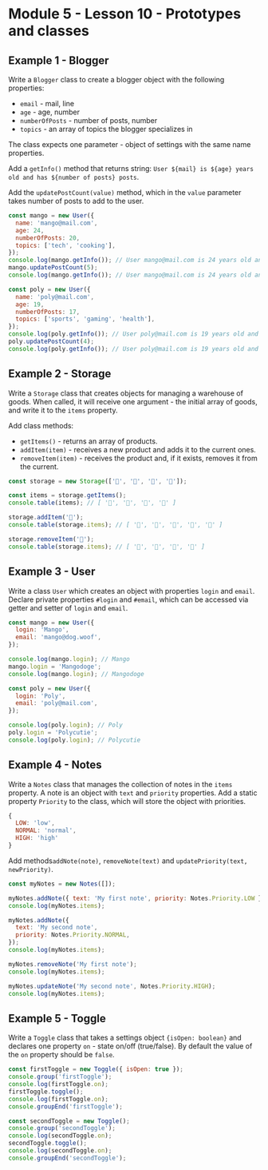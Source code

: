 # Module 5 - Lesson 10 - Prototypes and classes

## Example 1 - Blogger

Write a `Blogger` class to create a blogger object with the following
properties:

- `email` - mail, line
- `age` - age, number
- `numberOfPosts` - number of posts, number
- `topics` - an array of topics the blogger specializes in

The class expects one parameter - object of settings with the same name
properties.

Add a `getInfo()` method that returns string:
`User ${mail} is ${age} years old and has ${number of posts} posts`.

Add the `updatePostCount(value)` method, which in the `value` parameter takes
number of posts to add to the user.

```js
const mango = new User({
  name: 'mango@mail.com',
  age: 24,
  numberOfPosts: 20,
  topics: ['tech', 'cooking'],
});
console.log(mango.getInfo()); // User mango@mail.com is 24 years old and has 20 posts
mango.updatePostCount(5);
console.log(mango.getInfo()); // User mango@mail.com is 24 years old and has 25 posts

const poly = new User({
  name: 'poly@mail.com',
  age: 19,
  numberOfPosts: 17,
  topics: ['sports', 'gaming', 'health'],
});
console.log(poly.getInfo()); // User poly@mail.com is 19 years old and has 17 posts
poly.updatePostCount(4);
console.log(poly.getInfo()); // User poly@mail.com is 19 years old and has 21 posts
```

## Example 2 - Storagе

Write a `Storage` class that creates objects for managing a warehouse of goods.
When called, it will receive one argument - the initial array of goods, and
write it to the `items` property.

Add class methods:

- `getItems()` - returns an array of products.
- `addItem(item)` - receives a new product and adds it to the current ones.
- `removeItem(item)` - receives the product and, if it exists, removes it from
  the current.

```js
const storage = new Storage(['🍎', '🍋', '🍇', '🍑']);

const items = storage.getItems();
console.table(items); // [ '🍎', '🍋', '🍇', '🍑' ]

storage.addItem('🍌');
console.table(storage.items); // [ '🍎', '🍋', '🍇', '🍑', '🍌' ]

storage.removeItem('🍋');
console.table(storage.items); // [ '🍎', '🍇', '🍑', '🍌' ]
```

## Example 3 - User

Write a class `User` which creates an object with properties `login` and
`email`. Declare private properties `#login` and `#email`, which can be accessed
via getter and setter of `login` and `email`.

```js
const mango = new User({
  login: 'Mango',
  email: 'mango@dog.woof',
});

console.log(mango.login); // Mango
mango.login = 'Mangodoge';
console.log(mango.login); // Mangodoge

const poly = new User({
  login: 'Poly',
  email: 'poly@mail.com',
});

console.log(poly.login); // Poly
poly.login = 'Polycutie';
console.log(poly.login); // Polycutie
```

## Example 4 - Notes

Write a `Notes` class that manages the collection of notes in the `items`
property. A note is an object with `text` and `priority` properties. Add a
static property `Priority` to the class, which will store the object with
priorities.

```js
{
  LOW: 'low',
  NORMAL: 'normal',
  HIGH: 'high'
}
```

Add methods`addNote(note)`, `removeNote(text)` and
`updatePriority(text, newPriority)`.

```js
const myNotes = new Notes([]);

myNotes.addNote({ text: 'My first note', priority: Notes.Priority.LOW });
console.log(myNotes.items);

myNotes.addNote({
  text: 'My second note',
  priority: Notes.Priority.NORMAL,
});
console.log(myNotes.items);

myNotes.removeNote('My first note');
console.log(myNotes.items);

myNotes.updateNote('My second note', Notes.Priority.HIGH);
console.log(myNotes.items);
```

## Example 5 - Toggle

Write a `Toggle` class that takes a settings object `{isOpen: boolean}` and
declares one property `on` - state on/off (true/false). By default the value of
the `on` property should be `false`.

```js
const firstToggle = new Toggle({ isOpen: true });
console.group('firstToggle');
console.log(firstToggle.on);
firstToggle.toggle();
console.log(firstToggle.on);
console.groupEnd('firstToggle');

const secondToggle = new Toggle();
console.group('secondToggle');
console.log(secondToggle.on);
secondToggle.toggle();
console.log(secondToggle.on);
console.groupEnd('secondToggle');
```
